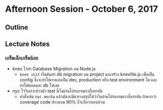 # Afternoon Session - October 6, 2017
## Outline

## Lecture Notes
### เกร็ดเล็กเกร็ดน้อย
* knex ไว้ทำ Database Migration บน Node.js
  * ``knex init`` เริ่มต้นทำ db migration บน project และสร้าง knexfile.js เพื่อเป็น config ซึ่งจะทำให้เราแบ่งเป็น dev, production หรือ test environment ได้ และทำให้ต่อคนละ db ไปเลย
* nyc ไว้วิเคราะห์ว่าตัว test นี้วิ่งผ่านโปรแกรมเรากี่บรรทัด
  * คำสั่งเช่น ``nyc mocha`` แล้วมันจะมีตารางสรุปให้ว่าวิ่งผ่านโปรแกรมเรากี่บรรทัด ถ้าหากว่า coverage code ประมาณ 90% ก็จะถือว่าครบถ้วน 